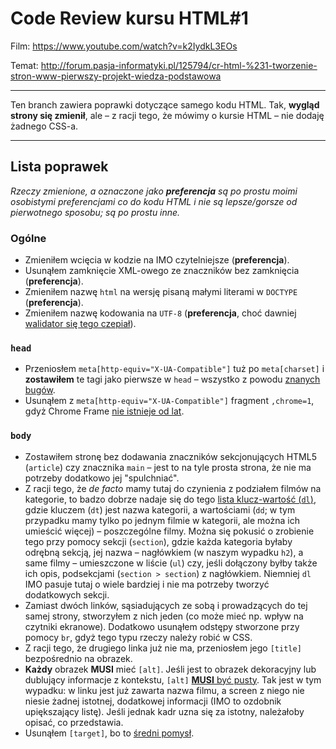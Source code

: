 # Code Review kursu HTML#1

Film: https://www.youtube.com/watch?v=k2IydkL3EOs

Temat: http://forum.pasja-informatyki.pl/125794/cr-html-%231-tworzenie-stron-www-pierwszy-projekt-wiedza-podstawowa

---

Ten branch zawiera poprawki dotyczące samego kodu HTML. Tak, **wygląd strony się zmienił**, ale – z racji tego, że mówimy o kursie HTML – nie dodaję żadnego CSS-a.

---

## Lista poprawek

_Rzeczy zmienione, a oznaczone jako **preferencja** są po prostu moimi osobistymi preferencjami co do kodu HTML i nie są lepsze/gorsze od pierwotnego sposobu; są po prostu inne._

### Ogólne

* Zmieniłem wcięcia w kodzie na IMO czytelniejsze (**preferencja**).
* Usunąłem zamknięcie XML-owego ze znaczników bez zamknięcia (**preferencja**).
* Zmieniłem nazwę `html` na wersję pisaną małymi literami w `DOCTYPE` (**preferencja**).
* Zmieniłem nazwę kodowania na `UTF-8` (**preferencja**, choć dawniej [walidator się tego czepiał](http://tutorials.comandeer.pl/html5-blog.html#ustawienie-kodowania)).

### `head`

* Przeniosłem `meta[http-equiv="X-UA-Compatible"]` tuż po `meta[charset]` i **zostawiłem** te tagi jako pierwsze w `head` – wszystko z powodu [znanych bugów](https://github.com/h5bp/html5-boilerplate/blob/b5d6e7b1613fca24d250fa8e5bc7bcc3dd6002ef/dist/doc/html.md#the-order-of-the-title-and-meta-tags).
* Usunąłem z `meta[http-equiv="X-UA-Compatible"]` fragment `,chrome=1`, gdyż Chrome Frame [nie istnieje od lat](http://blog.chromium.org/2013/06/retiring-chrome-frame.html).

### `body`

* Zostawiłem stronę bez dodawania znaczników sekcjonujących HTML5 (`article`) czy znacznika `main` – jest to na tyle prosta strona, że nie ma potrzeby dodatkowo jej "spulchniać".
* Z racji tego, że _de facto_ mamy tutaj do czynienia z podziałem filmów na kategorie, to badzo dobrze nadaje się do tego [lista klucz-wartość (`dl`)](https://www.w3.org/TR/html5/grouping-content.html#the-dl-element), gdzie kluczem (`dt`) jest nazwa kategorii, a wartościami (`dd`; w tym przypadku mamy tylko po jednym filmie w kategorii, ale można ich umieścić więcej) – poszczególne filmy. Można się pokusić o zrobienie tego przy pomocy sekcji (`section`), gdzie każda kategoria byłaby odrębną sekcją, jej nazwa – nagłówkiem (w naszym wypadku `h2`), a same filmy – umieszczone w liście (`ul`) czy, jeśli dołączony byłby także ich opis, podsekcjami (`section > section`) z nagłówkiem. Niemniej `dl` IMO pasuje tutaj o wiele bardziej i nie ma potrzeby tworzyć dodatkowych sekcji.
* Zamiast dwóch linków, sąsiadujących ze sobą i prowadzących do tej samej strony, stworzyłem z nich jeden (co może mieć np. wpływ na czytniki ekranowe). Dodatkowo usunąłem odstępy stworzone przy pomocy `br`, gdyż tego typu rzeczy należy robić w CSS.
* Z racji tego, że drugiego linka już nie ma, przeniosłem jego `[title]` bezpośrednio na obrazek.
* **Każdy** obrazek **MUSI** mieć `[alt]`. Jeśli jest to obrazek dekoracyjny lub dublujący informacje z kontekstu, `[alt]` [**MUSI** być pusty](https://www.w3.org/TR/html5/embedded-content-0.html#a-graphical-representation-of-some-of-the-surrounding-text). Tak jest w tym wypadku: w linku jest już zawarta nazwa filmu, a screen z niego nie niesie żadnej istotnej, dodatkowej informacji (IMO to ozdobnik upiększający listę). Jeśli jednak kadr uzna się za istotny, należałoby opisać, co przedstawia.
* Usunąłem `[target]`, bo to [średni pomysł](https://kornel.ski/pl/target).
